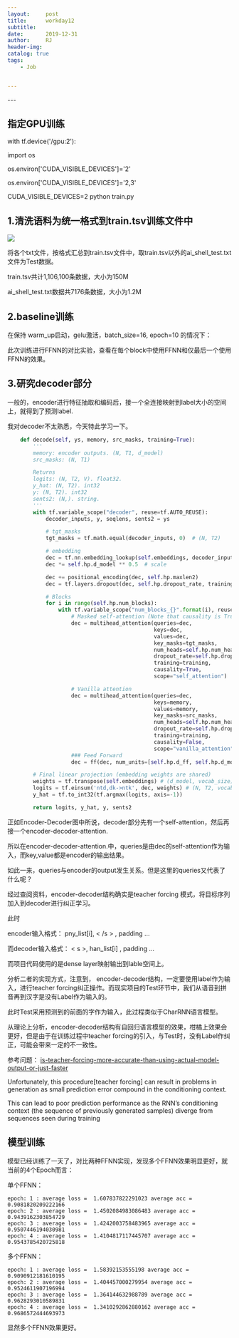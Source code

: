 ```yaml
---
layout:     post
title:      workday12
subtitle:   
date:       2019-12-31
author:     RJ
header-img: 
catalog: true
tags:
    - Job


---
```

<p id = "build"></p>
---



## 指定GPU训练

with tf.device('/gpu:2'):

import os

os.environ['CUDA_VISIBLE_DEVICES']='2'

os.environ['CUDA_VISIBLE_DEVICES']='2,3'

CUDA_VISIBLE_DEVICES=2 python train.py



## 1.清洗语料为统一格式到train.tsv训练文件中

![](https://raw.githubusercontent.com/rejae/rejae.github.io/master/img/20191231dataclear1.png)

将各个txt文件，按格式汇总到train.tsv文件中，取train.tsv以外的ai_shell_test.txt文件为Test数据。

train.tsv共计1,106,100条数据，大小为150M

ai_shell_test.txt数据共7176条数据，大小为1.2M

## 2.baseline训练
在保持 warm_up启动，gelu激活，batch_size=16, epoch=10 的情况下：

此次训练进行FFNN的对比实验，查看在每个block中使用FFNN和仅最后一个使用FFNN的效果。




## 3.研究decoder部分
一般的，encoder进行特征抽取和编码后，接一个全连接映射到label大小的空间上，就得到了预测label.

我对decoder不太熟悉，今天特此学习一下。
```python
    def decode(self, ys, memory, src_masks, training=True):
        '''
        memory: encoder outputs. (N, T1, d_model)
        src_masks: (N, T1)

        Returns
        logits: (N, T2, V). float32.
        y_hat: (N, T2). int32
        y: (N, T2). int32
        sents2: (N,). string.
        '''
        with tf.variable_scope("decoder", reuse=tf.AUTO_REUSE):
            decoder_inputs, y, seqlens, sents2 = ys

            # tgt_masks
            tgt_masks = tf.math.equal(decoder_inputs, 0)  # (N, T2)

            # embedding
            dec = tf.nn.embedding_lookup(self.embeddings, decoder_inputs)  # (N, T2, d_model)
            dec *= self.hp.d_model ** 0.5  # scale

            dec += positional_encoding(dec, self.hp.maxlen2)
            dec = tf.layers.dropout(dec, self.hp.dropout_rate, training=training)

            # Blocks
            for i in range(self.hp.num_blocks):
                with tf.variable_scope("num_blocks_{}".format(i), reuse=tf.AUTO_REUSE):
                    # Masked self-attention (Note that causality is True at this time)
                    dec = multihead_attention(queries=dec,
                                              keys=dec,
                                              values=dec,
                                              key_masks=tgt_masks,
                                              num_heads=self.hp.num_heads,
                                              dropout_rate=self.hp.dropout_rate,
                                              training=training,
                                              causality=True,
                                              scope="self_attention")

                    # Vanilla attention
                    dec = multihead_attention(queries=dec,
                                              keys=memory,
                                              values=memory,
                                              key_masks=src_masks,
                                              num_heads=self.hp.num_heads,
                                              dropout_rate=self.hp.dropout_rate,
                                              training=training,
                                              causality=False,
                                              scope="vanilla_attention")
                    ### Feed Forward
                    dec = ff(dec, num_units=[self.hp.d_ff, self.hp.d_model])

        # Final linear projection (embedding weights are shared)
        weights = tf.transpose(self.embeddings) # (d_model, vocab_size)
        logits = tf.einsum('ntd,dk->ntk', dec, weights) # (N, T2, vocab_size)
        y_hat = tf.to_int32(tf.argmax(logits, axis=-1))

        return logits, y_hat, y, sents2
```

正如Encoder-Decoder图中所说，decoder部分先有一个self-attention，然后再接一个encoder-decoder-attention.

所以在encoder-decoder-attention.中，queries是由dec的self-attention作为输入，而key,value都是encoder的输出结果。

如此一来，queries与encoder的output发生关系。但是这里的queries又代表了什么呢？

经过查阅资料，encoder-decoder结构确实是teacher forcing 模式，将目标序列加入到decoder进行纠正学习。

此时

encoder输入格式：  pny_list[i],  < /s > , padding ...

而decoder输入格式：  < s >, han_list[i]  , padding ...

而项目代码使用的是dense layer映射输出到lable空间上。

分析二者的实现方式，注意到， encoder-decoder结构，一定要使用label作为输入，进行teacher forcing纠正操作。而现实项目的Test环节中，我们从语音到拼音再到汉字是没有Label作为输入的。

此时Test采用预测到的前面的字作为输入，此过程类似于CharRNN语言模型。

从理论上分析，encoder-decoder结构有自回归语言模型的效果，柑橘上效果会更好，但是由于在训练过程中teacher forcing的引入，与Test时，没有Label作纠正，可能会带来一定的不一致性。

参考问题：
[is-teacher-forcing-more-accurate-than-using-actual-model-output-or-just-faster](https://stats.stackexchange.com/questions/259333/is-teacher-forcing-more-accurate-than-using-actual-model-output-or-just-faster)


Unfortunately, this procedure[teacher forcing] can result in problems in generation as small prediction error compound in the conditioning context. 

This can lead to poor prediction performance as the RNN’s conditioning context (the sequence of previously generated samples) diverge from sequences seen during training


## 模型训练

模型已经训练了一天了，对比两种FFNN实现，发现多个FFNN效果明显更好，就当前的4个Epoch而言：

单个FFNN：
```
epoch: 1 : average loss =  1.607837822291023 average acc =  0.9081820209222166
epoch: 2 : average loss =  1.4502084983086483 average acc =  0.9439162303854729
epoch: 3 : average loss =  1.4242003758483965 average acc =  0.9507446194030981
epoch: 4 : average loss =  1.4104817117445707 average acc =  0.9543785420725818

```

多个FFNN：
```
epoch: 1 : average loss =  1.58392153555198 average acc =  0.9090912181610195
epoch: 2 : average loss =  1.404457000279954 average acc =  0.9524611907196994
epoch: 3 : average loss =  1.364144632988789 average acc =  0.9628293010589831
epoch: 4 : average loss =  1.3410292862880162 average acc =  0.9686572444693973
```

显然多个FFNN效果更好。
